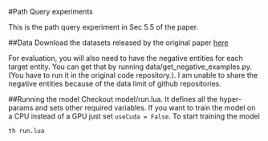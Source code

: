 #Path Query experiments 

This is the path query experiment in Sec 5.5 of the paper.

##Data
Download the datasets released by the original paper [here](https://worksheets.codalab.org/worksheets/0xfcace41fdeec45f3bc6ddf31107b829f/)

For evaluation, you will also need to have the negative entities for each target entity. You can get that by running data/get_negative_examples.py. (You have to run it in the original code repository.). I am unable to share the negative entities because of the data limit of github repositories.

##Running the model
Checkout model/run.lua. It defines all the hyper-params and sets other required variables. If you want to train the model on a CPU instead of a GPU just set ```useCuda = False```. To start training the model
```
th run.lua
```



